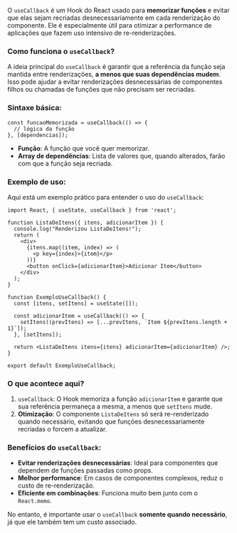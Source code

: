 O `useCallback` é um Hook do React usado para **memorizar funções** e evitar que elas sejam recriadas desnecessariamente em cada renderização do componente. Ele é especialmente útil para otimizar a performance de aplicações que fazem uso intensivo de re-renderizações.

### Como funciona o `useCallback`?

A ideia principal do `useCallback` é garantir que a referência da função seja mantida entre renderizações, **a menos que suas dependências mudem**. Isso pode ajudar a evitar renderizações desnecessárias de componentes filhos ou chamadas de funções que não precisam ser recriadas.

### Sintaxe básica:

```
const funcaoMemorizada = useCallback(() => {
  // lógica da função
}, [dependencias]);
```

- **Função**: A função que você quer memorizar.
- **Array de dependências**: Lista de valores que, quando alterados, farão com que a função seja recriada.

### Exemplo de uso:

Aqui está um exemplo prático para entender o uso do `useCallback`:

```
import React, { useState, useCallback } from 'react';

function ListaDeItens({ itens, adicionarItem }) {
  console.log("Renderizou ListaDeItens!");
  return (
    <div>
      {itens.map((item, index) => (
        <p key={index}>{item}</p>
      ))}
      <button onClick={adicionarItem}>Adicionar Item</button>
    </div>
  );
}

function ExemploUseCallback() {
  const [itens, setItens] = useState([]);

  const adicionarItem = useCallback(() => {
    setItens((prevItens) => [...prevItens, `Item ${prevItens.length + 1}`]);
  }, [setItens]);

  return <ListaDeItens itens={itens} adicionarItem={adicionarItem} />;
}

export default ExemploUseCallback;
```

### O que acontece aqui?

1. `useCallback`: O Hook memoriza a função `adicionarItem` e garante que sua referência permaneça a mesma, a menos que `setItens` mude.
2. **Otimização**: O componente `ListaDeItens` só será re-renderizado quando necessário, evitando que funções desnecessariamente recriadas o forcem a atualizar.

### Benefícios do `useCallback`:

- **Evitar renderizações desnecessárias**: Ideal para componentes que dependem de funções passadas como props.
- **Melhor performance**: Em casos de componentes complexos, reduz o custo de re-renderização.
- **Eficiente em combinações**: Funciona muito bem junto com o `React.memo`.

No entanto, é importante usar o `useCallback` **somente quando necessário**, já que ele também tem um custo associado.

